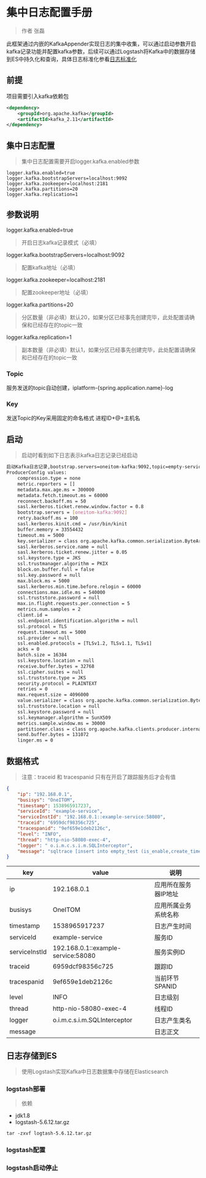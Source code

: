 # 集中日志配置手册

> 作者 张磊

此框架通过内嵌的KafkaAppender实现日志的集中收集，可以通过启动参数开启kafka记录功能并配置kafka参数，后续可以通过Logstash将Kafka中的数据存储到ES中持久化和查询，具体日志标准化参看[日志标准化](../../Logs.md)

## 前提

项目需要引入kafka依赖包

```xml
<dependency>
	<groupId>org.apache.kafka</groupId>
	<artifactId>kafka_2.11</artifactId>
</dependency>
```

## 集中日志配置

> 集中日志配置需要开启logger.kafka.enabled参数

```properties
logger.kafka.enabled=true
logger.kafka.bootstrapServers=localhost:9092
logger.kafka.zookeeper=localhost:2181
logger.kafka.partitions=20
logger.kafka.replication=1
```

## 参数说明

logger.kafka.enabled=true

> 开启日志kafka记录模式（必填）

logger.kafka.bootstrapServers=localhost:9092

> 配置kafka地址（必填）

logger.kafka.zookeeper=localhost:2181

> 配置zookeeper地址（必填）

logger.kafka.partitions=20

> 分区数量（非必填）默认20，如果分区已经事先创建完毕，此处配置请确保和已经存在的topic一致

logger.kafka.replication=1

> 副本数量（非必填）默认1，如果分区已经事先创建完毕，此处配置请确保和已经存在的topic一致

### Topic

服务发送的topic自动创建，iplatform-{spring.application.name}-log

### Key

发送Topic的Key采用固定的命名格式 进程ID+@+主机名

## 启动

> 启动时看到如下日志表示kafka日志记录已经启动

```bash
启动Kafka日志记录,bootstrap.servers=oneitom-kafka:9092,topic=empty-service-log
ProducerConfig values: 
	compression.type = none
	metric.reporters = []
	metadata.max.age.ms = 300000
	metadata.fetch.timeout.ms = 60000
	reconnect.backoff.ms = 50
	sasl.kerberos.ticket.renew.window.factor = 0.8
	bootstrap.servers = [oneitom-kafka:9092]
	retry.backoff.ms = 100
	sasl.kerberos.kinit.cmd = /usr/bin/kinit
	buffer.memory = 33554432
	timeout.ms = 5000
	key.serializer = class org.apache.kafka.common.serialization.ByteArraySerializer
	sasl.kerberos.service.name = null
	sasl.kerberos.ticket.renew.jitter = 0.05
	ssl.keystore.type = JKS
	ssl.trustmanager.algorithm = PKIX
	block.on.buffer.full = false
	ssl.key.password = null
	max.block.ms = 5000
	sasl.kerberos.min.time.before.relogin = 60000
	connections.max.idle.ms = 540000
	ssl.truststore.password = null
	max.in.flight.requests.per.connection = 5
	metrics.num.samples = 2
	client.id = 
	ssl.endpoint.identification.algorithm = null
	ssl.protocol = TLS
	request.timeout.ms = 5000
	ssl.provider = null
	ssl.enabled.protocols = [TLSv1.2, TLSv1.1, TLSv1]
	acks = 0
	batch.size = 16384
	ssl.keystore.location = null
	receive.buffer.bytes = 32768
	ssl.cipher.suites = null
	ssl.truststore.type = JKS
	security.protocol = PLAINTEXT
	retries = 0
	max.request.size = 4096000
	value.serializer = class org.apache.kafka.common.serialization.ByteArraySerializer
	ssl.truststore.location = null
	ssl.keystore.password = null
	ssl.keymanager.algorithm = SunX509
	metrics.sample.window.ms = 30000
	partitioner.class = class org.apache.kafka.clients.producer.internals.DefaultPartitioner
	send.buffer.bytes = 131072
	linger.ms = 0
```

##  数据格式

> 注意：traceid 和 tracespanid 只有在开启了跟踪服务后才会有值

```json
{
	"ip": "192.168.0.1",
    "busisys": "OneITOM",
	"timestamp": 1538965917237,
	"serviceId": "example-service",
	"serviceInstId": "192.168.0.1::example-service:58080",
	"traceid": "6959dcf98356c725",
	"tracespanid": "9ef659e1deb2126c",
	"level": "INFO",
	"thread": "http-nio-58080-exec-4",
	"logger": " o.i.m.c.s.i.m.SQLInterceptor",
	"message": "sqltrace [insert into empty_test (is_enable,create_time) values (true,'2018-10-8 10:31:49')] cost [49ms]"
}
```

| key           | value                              | 说明                 |
| ------------- | ---------------------------------- | -------------------- |
| ip            | 192.168.0.1                        | 应用所在服务器IP地址 |
| busisys       | OneITOM                            | 应用所属业务系统名称 |
| timestamp     | 1538965917237                      | 日志产生时间         |
| serviceId     | example-service                    | 服务ID               |
| serviceInstId | 192.168.0.1::example-service:58080 | 服务实例ID           |
| traceid       | 6959dcf98356c725                   | 跟踪ID               |
| tracespanid   | 9ef659e1deb2126c                   | 当前环节SPANID       |
| level         | INFO                               | 日志级别             |
| thread        | http-nio-58080-exec-4              | 线程ID               |
| logger        | o.i.m.c.s.i.m.SQLInterceptor       | 日志产生类名         |
| message       |                                    | 日志正文             |

## 日志存储到ES

> 使用Logstash实现Kafka中日志数据集中存储在Elasticsearch

### logstash部署
> 依赖

- jdk1.8
- logstash-5.6.12.tar.gz

```
tar -zxvf logtash-5.6.12.tar.gz
```

### logstash配置

### logstash启动停止




